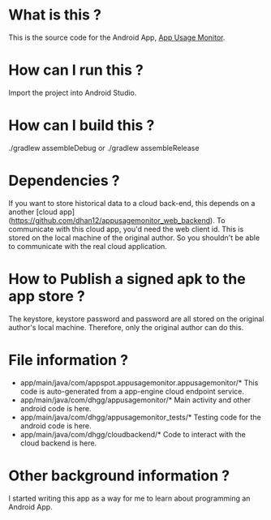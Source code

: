 
# What is this ?
This is the source code for the Android App, [App Usage Monitor](https://play.google.com/store/apps/details?id=com.dhgg.appusagemonitor). 


# How can I run this ?
Import the project into Android Studio. 


# How can I build this ?
./gradlew assembleDebug
or 
./gradlew assembleRelease


# Dependencies ?
If you want to store historical data to a cloud back-end, this depends on a another [cloud app] (https://github.com/dhan12/appusagemonitor_web_backend).
To communicate with this cloud app, you'd need the web client id. 
This is stored on the local machine of the original author. 
So you shouldn't be able to communicate with the real cloud application. 


# How to Publish a signed apk to the app store ? 
The keystore, keystore password and password are all stored on the original author's local machine. 
Therefore, only the original author can do this. 


# File information ?
- app/main/java/com/appspot.appusagemonitor.appusagemonitor/*
  This code is auto-generated from a app-engine cloud endpoint service. 
- app/main/java/com/dhgg/appusagemonitor/*
  Main activity and other android code is here. 
- app/main/java/com/dhgg/appusagemonitor_tests/*
  Testing code for the android code is here.
- app/main/java/com/dhgg/cloudbackend/*
  Code to interact with the cloud backend is here.
  

# Other background information ?
I started writing this app as a way for me to learn about programming an Android App. 



